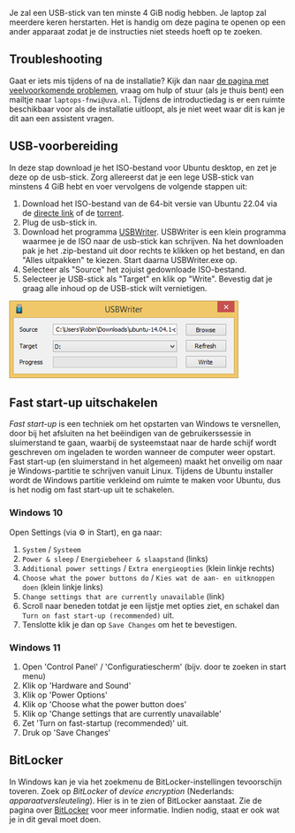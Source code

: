 Je zal een USB-stick van ten minste 4 GiB nodig hebben. Je laptop zal meerdere keren herstarten. Het is handig om deze pagina te openen op een ander apparaat zodat je de instructies niet steeds hoeft op te zoeken.

## Troubleshooting
Gaat er iets mis tijdens of na de installatie? Kijk dan naar [de pagina met veelvoorkomende problemen](./problemen.md), vraag om hulp of stuur (als je thuis bent) een mailtje naar `laptops-fnwi@uva.nl`. Tijdens de introductiedag is er een ruimte beschikbaar voor als de installatie uitloopt, als je niet weet waar dit is kan je dit aan een assistent vragen.

## USB-voorbereiding
In deze stap download je het ISO-bestand voor Ubuntu desktop, en zet je deze op de usb-stick.
Zorg allereerst dat je een lege USB-stick van minstens 4 GiB hebt en voer vervolgens de volgende stappen uit:

1. Download het ISO-bestand van de 64-bit versie van Ubuntu 22.04 via de [directe link](https://releases.ubuntu.com/22.04/ubuntu-22.04-desktop-amd64.iso) of de [torrent](https://releases.ubuntu.com/22.04/ubuntu-22.04-desktop-amd64.iso.torrent).
2. Plug de usb-stick in.
3. Download het programma [USBWriter](http://sourceforge.net/projects/usbwriter/). USBWriter is een klein programma waarmee je de ISO naar de usb-stick kan schrijven. Na het downloaden pak je het .zip-bestand uit door rechts te klikken op het bestand, en dan "Alles uitpakken" te kiezen. Start daarna USBWriter.exe op.
4. Selecteer als "Source" het zojuist gedownloade ISO-bestand.
5. Selecteer je USB-stick als "Target" en klik op "Write". Bevestig dat je graag alle inhoud op de USB-stick wilt vernietigen.

![Screenshot USB writer](../../assets/usbwriter.png)

## Fast start-up uitschakelen
*Fast start-up* is een techniek om het opstarten van Windows te versnellen, door bij het afsluiten na het beëindigen van de gebruikerssessie in sluimerstand te gaan, waarbij de systeemstaat naar de harde schijf wordt geschreven om ingeladen te worden wanneer de computer weer opstart. Fast start-up (en sluimerstand in het algemeen) maakt het onveilig om naar je Windows-partitie te schrijven vanuit Linux. Tijdens de Ubuntu installer wordt de Windows partitie verkleind om ruimte te maken voor Ubuntu, dus is het nodig om fast start-up uit te schakelen.

### Windows 10
Open Settings (via ⚙️ in Start), en ga naar:

1. `System` / `Systeem`
2. `Power & sleep` / `Energiebeheer & slaapstand` (links)
3. `Additional power settings` / `Extra energieopties` (klein linkje rechts)
4. `Choose what the power buttons do` / `Kies wat de aan- en uitknoppen doen` (klein linkje links)
5. `Change settings that are currently unavailable` (link)
6. Scroll naar beneden totdat je een lijstje met opties ziet, en schakel dan `Turn on fast start-up (recommended)` uit.
7. Tenslotte klik je dan op `Save Changes` om het te bevestigen.

### Windows 11
1. Open 'Control Panel' / 'Configuratiescherm' (bijv. door te zoeken in start menu)
2. Klik op 'Hardware and Sound'
3. Klik op 'Power Options'
4. Klik op 'Choose what the power button does'
5. Klik op 'Change settings that are currently unavailable'
6. Zet 'Turn on fast-startup (recommended)' uit.
7. Druk op 'Save Changes'

## BitLocker
In Windows kan je via het zoekmenu de BitLocker-instellingen tevoorschijn toveren. Zoek op *BitLocker* of *device encryption* (Nederlands: *apparaatversleuteling*). Hier is in te zien of BitLocker aanstaat. Zie de pagina over [BitLocker](./bitlocker.md) voor meer informatie. Indien nodig, staat er ook wat je in dit geval moet doen.
